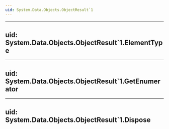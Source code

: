 ```yaml
---
uid: System.Data.Objects.ObjectResult`1
---
```


---
uid: System.Data.Objects.ObjectResult`1.ElementType
---

---
uid: System.Data.Objects.ObjectResult`1.GetEnumerator
---

---
uid: System.Data.Objects.ObjectResult`1.Dispose
---
